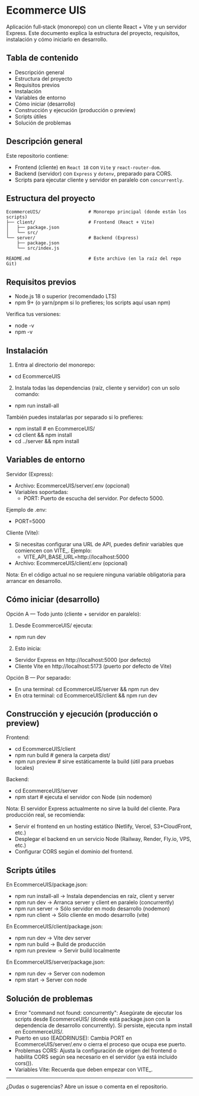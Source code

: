 # Ecommerce UIS

Aplicación full‑stack (monorepo) con un cliente React + Vite y un servidor Express. Este documento explica la estructura del proyecto, requisitos, instalación y cómo iniciarlo en desarrollo.

## Tabla de contenido
- Descripción general
- Estructura del proyecto
- Requisitos previos
- Instalación
- Variables de entorno
- Cómo iniciar (desarrollo)
- Construcción y ejecución (producción o preview)
- Scripts útiles
- Solución de problemas

## Descripción general
Este repositorio contiene:
- Frontend (cliente) en `React 18` con `Vite` y `react-router-dom`.
- Backend (servidor) con `Express` y `dotenv`, preparado para CORS.
- Scripts para ejecutar cliente y servidor en paralelo con `concurrently`.

## Estructura del proyecto
```
EcommerceUIS/                  # Monorepo principal (donde están los scripts)
├── client/                    # Frontend (React + Vite)
│   ├── package.json
│   └── src/
└── server/                    # Backend (Express)
    ├── package.json
    └── src/index.js

README.md                      # Este archivo (en la raíz del repo Git)
```

## Requisitos previos
- Node.js 18 o superior (recomendado LTS)
- npm 9+ (o yarn/pnpm si lo prefieres; los scripts aquí usan npm)

Verifica tus versiones:
- node -v
- npm -v

## Instalación
1) Entra al directorio del monorepo:
- cd EcommerceUIS

2) Instala todas las dependencias (raíz, cliente y servidor) con un solo comando:
- npm run install-all

También puedes instalarlas por separado si lo prefieres:
- npm install            # en EcommerceUIS/
- cd client && npm install
- cd ../server && npm install

## Variables de entorno
Servidor (Express):
- Archivo: EcommerceUIS/server/.env (opcional)
- Variables soportadas:
  - PORT: Puerto de escucha del servidor. Por defecto 5000.

Ejemplo de .env:
- PORT=5000

Cliente (Vite):
- Si necesitas configurar una URL de API, puedes definir variables que comiencen con VITE_. Ejemplo:
  - VITE_API_BASE_URL=http://localhost:5000
- Archivo: EcommerceUIS/client/.env (opcional)

Nota: En el código actual no se requiere ninguna variable obligatoria para arrancar en desarrollo.

## Cómo iniciar (desarrollo)
Opción A — Todo junto (cliente + servidor en paralelo):
1) Desde EcommerceUIS/ ejecuta:
- npm run dev
2) Esto inicia:
- Servidor Express en http://localhost:5000 (por defecto)
- Cliente Vite en http://localhost:5173 (puerto por defecto de Vite)

Opción B — Por separado:
- En una terminal: cd EcommerceUIS/server && npm run dev
- En otra terminal: cd EcommerceUIS/client && npm run dev

## Construcción y ejecución (producción o preview)
Frontend:
- cd EcommerceUIS/client
- npm run build           # genera la carpeta dist/
- npm run preview         # sirve estáticamente la build (útil para pruebas locales)

Backend:
- cd EcommerceUIS/server
- npm start               # ejecuta el servidor con Node (sin nodemon)

Nota: El servidor Express actualmente no sirve la build del cliente. Para producción real, se recomienda:
- Servir el frontend en un hosting estático (Netlify, Vercel, S3+CloudFront, etc.)
- Desplegar el backend en un servicio Node (Railway, Render, Fly.io, VPS, etc.)
- Configurar CORS según el dominio del frontend.

## Scripts útiles
En EcommerceUIS/package.json:
- npm run install-all  → Instala dependencias en raíz, client y server
- npm run dev          → Arranca server y client en paralelo (concurrently)
- npm run server       → Sólo servidor en modo desarrollo (nodemon)
- npm run client       → Sólo cliente en modo desarrollo (vite)

En EcommerceUIS/client/package.json:
- npm run dev          → Vite dev server
- npm run build        → Build de producción
- npm run preview      → Servir build localmente

En EcommerceUIS/server/package.json:
- npm run dev          → Server con nodemon
- npm start            → Server con node

## Solución de problemas
- Error "command not found: concurrently": Asegúrate de ejecutar los scripts desde EcommerceUIS/ (donde está package.json con la dependencia de desarrollo concurrently). Si persiste, ejecuta npm install en EcommerceUIS/.
- Puerto en uso (EADDRINUSE): Cambia PORT en EcommerceUIS/server/.env o cierra el proceso que ocupa ese puerto.
- Problemas CORS: Ajusta la configuración de origen del frontend o habilita CORS según sea necesario en el servidor (ya está incluido cors()).
- Variables Vite: Recuerda que deben empezar con VITE_.

---
¿Dudas o sugerencias? Abre un issue o comenta en el repositorio.
